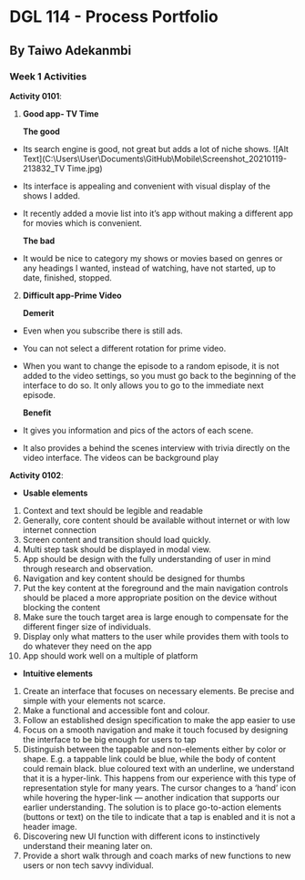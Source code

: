 # DGL 114 - Process Portfolio
## By Taiwo Adekanmbi

### Week 1 Activities
**Activity 0101**:
1. **Good app- TV Time**

    **The good**

 - Its search engine is good, not great but adds a lot of niche shows.
 ![Alt Text](C:\Users\User\Documents\GitHub\Mobile\Screenshot_20210119-213832_TV Time.jpg)
- Its interface is appealing and convenient with visual display of the shows I added.
 
- It recently added a movie list into it’s app without making a different app for movies which is convenient.  
 
    **The bad**

- It would be nice to category my shows or movies based on genres or any headings I wanted, instead of watching, have not started, up to date, finished, stopped.


2. **Difficult app-Prime Video**

    **Demerit**
- Even when you subscribe there is still ads.
- You can not select a different rotation for prime video.
 
- When you want to change the episode to a random episode, it is not added to the video settings, so you must go back to the beginning of the interface to do so. It only allows you to go to the immediate next episode.
 
    **Benefit**
- It gives you information and pics of the actors of each scene.
 
- It also provides a behind the scenes interview with trivia directly on the video interface.
The videos can be background play



**Activity 0102**:

- **Usable elements**
1.	Context and text should be legible and readable
2.	Generally, core content should be available without internet or with low internet connection 
3.	Screen content and transition should load quickly.
4.	Multi step task should be displayed in modal view.
5.	App should be design with the fully understanding of user in mind through research and observation.
6.	Navigation and key content should be designed for thumbs
7.	Put the key content at the foreground and the main navigation controls should be placed a more appropriate position on the device without blocking the content
8.	Make sure the touch target area is large enough to compensate for the different finger size of individuals.
9.	Display only what matters to the user while provides them with tools to do whatever they need on the app
10.	App should work well on a multiple of platform

- **Intuitive elements**
1.	Create an interface that focuses on necessary elements. Be precise and simple with your elements not scarce.
2.	Make a functional and accessible font and colour.
3.	Follow an established design specification to make the app easier to use
4.	Focus on a smooth navigation and make it touch focused by designing the interface to be big enough for users to tap
5.	Distinguish between the tappable and non-elements either by color or shape. E.g. a tappable link could be blue, while the body of content could remain black.
blue coloured text with an underline, we understand that it is a hyper-link. This happens from our experience with this type of representation style for many years. The cursor changes to a ‘hand’ icon while hovering the hyper-link — another indication that supports our earlier understanding. The solution is to place go-to-action elements (buttons or text) on the tile to indicate that a tap is enabled and it is not a header image.
6.	Discovering new UI function with different icons to instinctively understand their meaning later on.
7.	Provide a short walk through and coach marks of new functions to new users or non tech savvy individual. 

